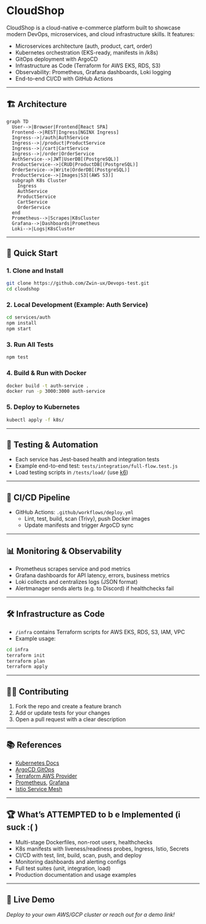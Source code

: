 # CloudShop

CloudShop is a cloud-native e-commerce platform built to showcase modern DevOps, microservices, and cloud infrastructure skills. It features:
- Microservices architecture (auth, product, cart, order)
- Kubernetes orchestration (EKS-ready, manifests in /k8s)
- GitOps deployment with ArgoCD
- Infrastructure as Code (Terraform for AWS EKS, RDS, S3)
- Observability: Prometheus, Grafana dashboards, Loki logging
- End-to-end CI/CD with GitHub Actions

---

## 🏗️ Architecture

```mermaid
graph TD
  User-->|Browser|Frontend[React SPA]
  Frontend-->|REST|Ingress[NGINX Ingress]
  Ingress-->|/auth|AuthService
  Ingress-->|/product|ProductService
  Ingress-->|/cart|CartService
  Ingress-->|/order|OrderService
  AuthService-->|JWT|UserDB[(PostgreSQL)]
  ProductService-->|CRUD|ProductDB[(PostgreSQL)]
  OrderService-->|Write|OrderDB[(PostgreSQL)]
  ProductService-->|Images|S3[(AWS S3)]
  subgraph K8s Cluster
    Ingress
    AuthService
    ProductService
    CartService
    OrderService
  end
  Prometheus-->|Scrapes|K8sCluster
  Grafana-->|Dashboards|Prometheus
  Loki-->|Logs|K8sCluster
```

---

## 🚀 Quick Start

### 1. Clone and Install
```bash
git clone https://github.com/Zwin-ux/Devops-test.git
cd cloudshop
```

### 2. Local Development (Example: Auth Service)
```bash
cd services/auth
npm install
npm start
```

### 3. Run All Tests
```bash
npm test
```

### 4. Build & Run with Docker
```bash
docker build -t auth-service .
docker run -p 3000:3000 auth-service
```

### 5. Deploy to Kubernetes
```bash
kubectl apply -f k8s/
```

---

## 🧪 Testing & Automation
- Each service has Jest-based health and integration tests
- Example end-to-end test: `tests/integration/full-flow.test.js`
- Load testing scripts in `/tests/load/` (use [k6](https://k6.io/))

---

## 🔄 CI/CD Pipeline
- GitHub Actions: `.github/workflows/deploy.yml`
  - Lint, test, build, scan (Trivy), push Docker images
  - Update manifests and trigger ArgoCD sync

---

## 📊 Monitoring & Observability
- Prometheus scrapes service and pod metrics
- Grafana dashboards for API latency, errors, business metrics
- Loki collects and centralizes logs (JSON format)
- Alertmanager sends alerts (e.g. to Discord) if healthchecks fail

---

## 🛠️ Infrastructure as Code
- `/infra` contains Terraform scripts for AWS EKS, RDS, S3, IAM, VPC
- Example usage:
```bash
cd infra
terraform init
terraform plan
terraform apply
```

---

## 🧑‍💻 Contributing
1. Fork the repo and create a feature branch
2. Add or update tests for your changes
3. Open a pull request with a clear description

---

## 📚 References
- [Kubernetes Docs](https://kubernetes.io/docs/)
- [ArgoCD GitOps](https://argo-cd.readthedocs.io/)
- [Terraform AWS Provider](https://registry.terraform.io/providers/hashicorp/aws/latest/docs)
- [Prometheus](https://prometheus.io/docs/), [Grafana](https://grafana.com/docs/)
- [Istio Service Mesh](https://istio.io/latest/docs/)

---

## 🏆 What’s ATTEMPTED to b e  Implemented (i suck :( )
- Multi-stage Dockerfiles, non-root users, healthchecks
- K8s manifests with liveness/readiness probes, Ingress, Istio, Secrets
- CI/CD with test, lint, build, scan, push, and deploy
- Monitoring dashboards and alerting configs
- Full test suites (unit, integration, load)
- Production documentation and usage examples

---

## 👀 Live Demo
_Deploy to your own AWS/GCP cluster or reach out for a demo link!_
